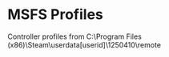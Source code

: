 # MSFS Profiles

Controller profiles from C:\Program Files (x86)\Steam\userdata\[userid]\1250410\remote
